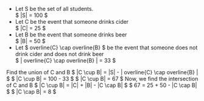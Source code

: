 <ul>
<li> Let S be the set of all students. <br/> 
$ |S| = 100 $
	<li> Let C be the event that someone drinks cider <br/> 
	      $ |C| = 25 $
	<li> Let B be the event that someone drinks beer <br/> 
	      $ |B| = 50 $
	<li> Let $ overline{C} \cap overline{B} $ be the event that someone does not drink cider and does not drink beer <br/> 
	      $ | overline{C} \cap overline{B} | = 33 $
</ul>
Find the union of C and B 
$ |C \cup B| = |S| - | overline{C} \cap overline{B} | $ 
$ |C \cup B| = 100 - 33 $ 
$ |C \cup B| = 67 $ 
Now, we find the intersection of C and B 
$ |C \cup B| = |C| + |B| - |C \cap B| $ 
$ 67 = 25 + 50 - |C \cap B| $ 
$ |C \cap B| = 8 $
